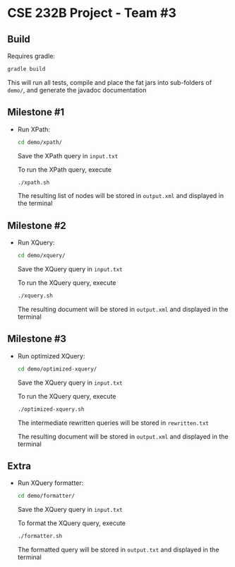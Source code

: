 # CSE 232B Project - Team \#3

## Build

Requires gradle:
```bash
gradle build
```

This will run all tests, compile and place the fat jars into sub-folders of ```demo/```, and generate the javadoc documentation

## Milestone \#1

* Run XPath:
  ```bash
  cd demo/xpath/
  ```
  Save the XPath query in ```input.txt```

  To run the XPath query, execute
  ```bash
  ./xpath.sh
  ```
  The resulting list of nodes will be stored in ```output.xml``` and displayed in the terminal

## Milestone \#2

* Run XQuery:
  ```bash
  cd demo/xquery/
  ```
  Save the XQuery query in ```input.txt```

  To run the XQuery query, execute
  ```bash
  ./xquery.sh
  ```
  The resulting document will be stored in ```output.xml``` and displayed in the terminal

## Milestone \#3

* Run optimized XQuery:
  ```bash
  cd demo/optimized-xquery/
  ```
  Save the XQuery query in ```input.txt```

  To run the XQuery query, execute
  ```bash
  ./optimized-xquery.sh
  ```
  The intermediate rewritten queries will be stored in ```rewritten.txt```
  
  The resulting document will be stored in ```output.xml``` and displayed in the terminal

## Extra

* Run XQuery formatter:
  ```bash
  cd demo/formatter/
  ```
  Save the XQuery query in ```input.txt```

  To format the XQuery query, execute
  ```bash
  ./formatter.sh
  ```
  The formatted query will be stored in ```output.txt``` and displayed in the terminal